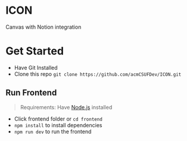 # ICON
Canvas with Notion integration

# Get Started
- Have Git Installed
- Clone this repo ```git clone https://github.com/acmCSUFDev/ICON.git```

## Run Frontend
> Requirements: Have [Node.js](https://nodejs.org/en/) installed

- Click frontend folder or ``` cd frontend ```
- ```npm install``` to install dependencies
- ```npm run dev``` to run the frontend
